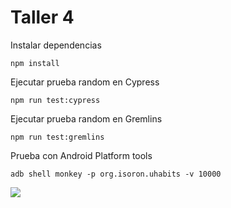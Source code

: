 # Taller 4

Instalar dependencias
````angularjs
npm install
````

Ejecutar prueba random en Cypress
````angularjs
npm run test:cypress
````


Ejecutar prueba random en Gremlins
````angularjs
npm run test:gremlins
````

Prueba con Android Platform tools
````angularjs
adb shell monkey -p org.isoron.uhabits -v 10000
````
![](Uhabits.gif)